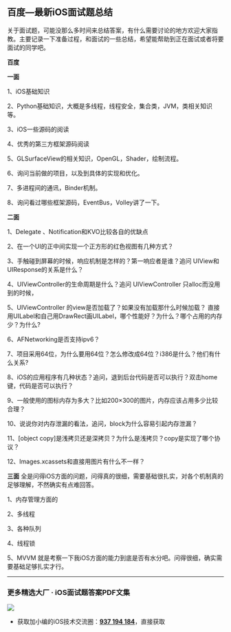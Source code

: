 ## 百度—最新iOS面试题总结

关于面试题，可能没那么多时间来总结答案，有什么需要讨论的地方欢迎大家指教。主要记录一下准备过程，和面试的一些总结，希望能帮助到正在面试或者将要面试的同学吧。

**百度**

**一面**

1、iOS基础知识

2、Python基础知识，大概是多线程，线程安全，集合类，JVM，类相关知识等。

3、iOS一些源码的阅读

4、优秀的第三方框架源码阅读

5、GLSurfaceView的相关知识，OpenGL，Shader，绘制流程。

6、询问当前做的项目，以及到具体的实现和优化。

7、多进程间的通讯，Binder机制。

8、询问看过哪些框架源码，EventBus，Volley讲了一下。

**二面**

1、Delegate 、Notification和KVO比较各自的优缺点

2、在一个UI的正中间实现一个正方形的红色视图有几种方式？

3、手触碰到屏幕的时候，响应机制是怎样的？第一响应者是谁？追问 UIView和UIResponse的关系是什么？

4、UIViewController的生命周期是什么？追问 UIViewController 只alloc而没用到的时候，

5、UIViewController 的view是否加载了？如果没有加载那什么时候加载？
直接用UILabel和自己用DrawRect画UILabel，哪个性能好？为什么？哪个占用的内存少？为什么?

6、AFNetworking是否支持ipv6？

7、项目采用64位，为什么要用64位？怎么修改成64位？i386是什么？他们有什么关系?

8、iOS的应用程序有几种状态？追问，退到后台代码是否可以执行？双击home键，代码是否可以执行？

9、一般使用的图标内存为多大？比如200×300的图片，内存应该占用多少比较合理？

10、说说你对内存泄漏的看法，追问，block为什么容易引起内存泄漏？

11、[object copy]是浅拷贝还是深拷贝？为什么是浅拷贝？copy是实现了哪个协议？

12、Images.xcassets和直接用图片有什么不一样？

**三面**
全是问得iOS方面的问题，问得真的很细，需要基础很扎实，对各个机制真的足够理解，不然确实有点难回答。

1、内存管理方面的

2、多线程

3、各种队列

4、线程锁

5、MVVM
就是考察一下我iOS方面的能力到底是否有水分吧。问得很细，确实需要基础足够扎实才行。

***
### 更多精选大厂 · iOS面试题答案PDF文集

![](https://upload-images.jianshu.io/upload_images/17495317-e01b6f4e054727b7.png?imageMogr2/auto-orient/strip%7CimageView2/2/w/1240)
* 获取加小编的iOS技术交流圈：**[937 194 184](https://jq.qq.com/?_wv=1027&k=5PARXCI)**，直接获取
